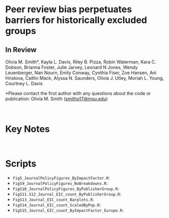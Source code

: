 # Peer review bias perpetuates barriers for historically excluded groups
## In Review 

Olivia M. Smith*, Kayla L. Davis, Riley B. Pizza, Robin Waterman, Kara C. Dobson, Brianna Foster, Julie Jarvey, Leonard N Jones, Wendy Leuenberger, Nan Nourn, Emily Conway, Cynthia Fiser, Zoe Hansen, Ani Hristova, Caitlin Mack, Alyssa N. Saunders, Olivia J. Utley, Moriah L. Young, Courtney L. Davis 

*Please contact the first author with any questions about the code or publication: Olivia M. Smith (smitho17@msu.edu)

&nbsp;

# Key Notes


&nbsp;

# Scripts
- `Fig5_JournalPolicyFigures_ByImpactFactor.R`:
- `FigS9_JournalPolicyFigures_NoBreakdowns.R`:
- `FigS10_JournalPolicyFigures_ByPublisherGroup.R`:
- `FigS11.S12_Journal_EIC_count_ByPublisherGroup.R`:
- `FigS13_Journal_EIC_count_Barplots.R`:
- `FigS14_Journal_EIC_count_ScaledByPop.R`:
- `FigS15_Journal_EIC_count_ByImpactFactor_Europe.R`:
